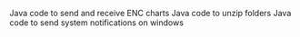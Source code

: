 Java code to send and receive ENC charts
Java code to unzip folders
Java code to send system notifications on windows
